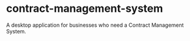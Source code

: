# contract-management-system

A desktop application for businesses who need a Contract Management System.
